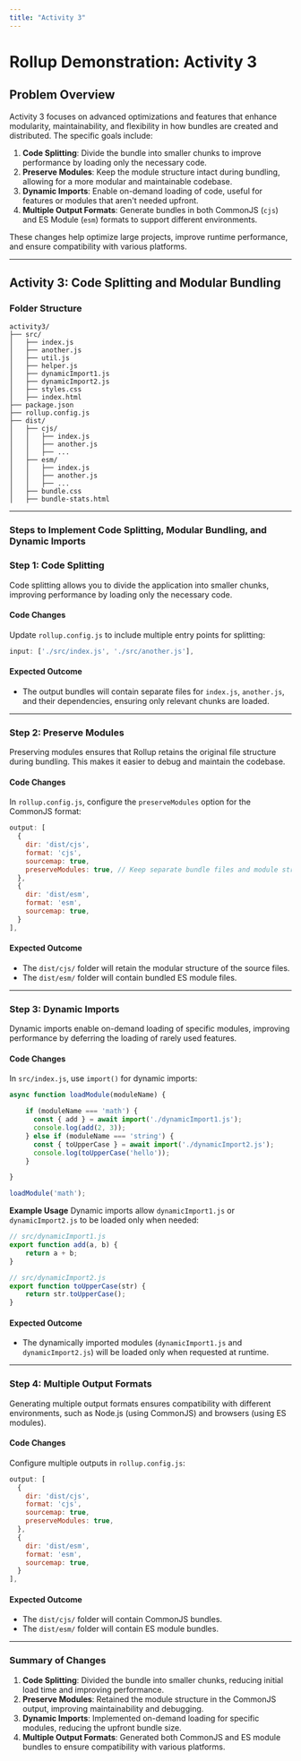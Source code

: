 ```yaml
---
title: "Activity 3"
---
```


# Rollup Demonstration: Activity 3 #

## Problem Overview ##
Activity 3 focuses on advanced optimizations and features that enhance modularity, maintainability, and flexibility in how bundles are created and distributed. The specific goals include:

1. **Code Splitting**: Divide the bundle into smaller chunks to improve performance by loading only the necessary code.
2. **Preserve Modules**: Keep the module structure intact during bundling, allowing for a more modular and maintainable codebase.
3. **Dynamic Imports**: Enable on-demand loading of code, useful for features or modules that aren't needed upfront.
4. **Multiple Output Formats**: Generate bundles in both CommonJS (`cjs`) and ES Module (`esm`) formats to support different environments.

These changes help optimize large projects, improve runtime performance, and ensure compatibility with various platforms.

---

## Activity 3: Code Splitting and Modular Bundling ##

### Folder Structure ###
```
activity3/
├── src/
│   ├── index.js
│   ├── another.js
│   ├── util.js
│   ├── helper.js
│   ├── dynamicImport1.js
│   ├── dynamicImport2.js
│   ├── styles.css
│   ├── index.html
├── package.json
├── rollup.config.js
├── dist/
│   ├── cjs/
│   │   ├── index.js
│   │   ├── another.js
│   │   ├── ...
│   ├── esm/
│   │   ├── index.js
│   │   ├── another.js
│   │   ├── ...
│   ├── bundle.css
│   ├── bundle-stats.html
```

---

### Steps to Implement Code Splitting, Modular Bundling, and Dynamic Imports ###

### Step 1: Code Splitting
Code splitting allows you to divide the application into smaller chunks, improving performance by loading only the necessary code.

#### Code Changes
Update `rollup.config.js` to include multiple entry points for splitting:
```javascript
input: ['./src/index.js', './src/another.js'],
```

#### Expected Outcome
- The output bundles will contain separate files for `index.js`, `another.js`, and their dependencies, ensuring only relevant chunks are loaded.

---

### Step 2: Preserve Modules
Preserving modules ensures that Rollup retains the original file structure during bundling. This makes it easier to debug and maintain the codebase.

#### Code Changes
In `rollup.config.js`, configure the `preserveModules` option for the CommonJS format:
```javascript
output: [
  {
    dir: 'dist/cjs',
    format: 'cjs',
    sourcemap: true,
    preserveModules: true, // Keep separate bundle files and module structure
  },
  {
    dir: 'dist/esm',
    format: 'esm',
    sourcemap: true,
  }
],
```

#### Expected Outcome
- The `dist/cjs/` folder will retain the modular structure of the source files.
- The `dist/esm/` folder will contain bundled ES module files.

---

### Step 3: Dynamic Imports
Dynamic imports enable on-demand loading of specific modules, improving performance by deferring the loading of rarely used features.

#### Code Changes
In `src/index.js`, use `import()` for dynamic imports:
```javascript
async function loadModule(moduleName) {

    if (moduleName === 'math') {
      const { add } = await import('./dynamicImport1.js');
      console.log(add(2, 3));
    } else if (moduleName === 'string') {
      const { toUpperCase } = await import('./dynamicImport2.js');
      console.log(toUpperCase('hello'));
    }

}

loadModule('math');
```

**Example Usage**
Dynamic imports allow `dynamicImport1.js` or `dynamicImport2.js` to be loaded only when needed:
```javascript
// src/dynamicImport1.js
export function add(a, b) {
    return a + b;
}

// src/dynamicImport2.js
export function toUpperCase(str) {
    return str.toUpperCase();
}
```

#### Expected Outcome
- The dynamically imported modules (`dynamicImport1.js` and `dynamicImport2.js`) will be loaded only when requested at runtime.

---

### Step 4: Multiple Output Formats
Generating multiple output formats ensures compatibility with different environments, such as Node.js (using CommonJS) and browsers (using ES modules).

#### Code Changes
Configure multiple outputs in `rollup.config.js`:
```javascript
output: [
  {
    dir: 'dist/cjs',
    format: 'cjs',
    sourcemap: true,
    preserveModules: true,
  },
  {
    dir: 'dist/esm',
    format: 'esm',
    sourcemap: true,
  }
],
```

#### Expected Outcome
- The `dist/cjs/` folder will contain CommonJS bundles.
- The `dist/esm/` folder will contain ES module bundles.

---

### Summary of Changes ###
1. **Code Splitting**: Divided the bundle into smaller chunks, reducing initial load time and improving performance.
2. **Preserve Modules**: Retained the module structure in the CommonJS output, improving maintainability and debugging.
3. **Dynamic Imports**: Implemented on-demand loading for specific modules, reducing the upfront bundle size.
4. **Multiple Output Formats**: Generated both CommonJS and ES module bundles to ensure compatibility with various platforms.
